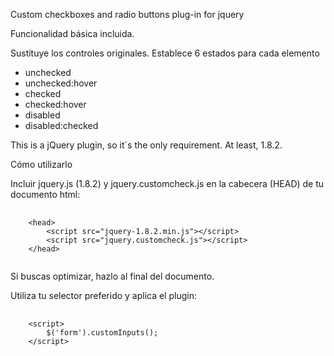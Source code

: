 Custom checkboxes and radio buttons plug-in for jquery


Funcionalidad básica incluida.

Sustituye los controles originales.
Establece 6 estados para cada elemento
- unchecked
- unchecked:hover
- checked
- checked:hover
- disabled
- disabled:checked

This is a jQuery plugin, so it´s the only requirement. At least, 1.8.2.

Cómo utilizarlo

Incluir jquery.js (1.8.2) y jquery.customcheck.js en la cabecera (HEAD) de tu documento html:

<pre>
	<code>
	&lt;head&gt;
		&lt;script src="jquery-1.8.2.min.js"&gt;&lt;/script&gt;
		&lt;script src="jquery.customcheck.js"&gt;&lt;/script&gt;
	&lt;/head&gt;
	</code>
</pre>
Si buscas optimizar, hazlo al final del documento.

Utiliza tu selector preferido y aplica el plugin:
<pre>
	<code>
	&lt;script&gt;
		$('form').customInputs();
	&lt;/script&gt;
	</code>
</pre>